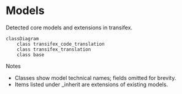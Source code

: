 # Models

Detected core models and extensions in transifex.

```mermaid
classDiagram
    class transifex_code_translation
    class transifex_translation
    class base
```

Notes
- Classes show model technical names; fields omitted for brevity.
- Items listed under _inherit are extensions of existing models.
